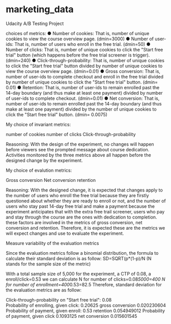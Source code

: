 # marketing_data
Udacity A/B Testing Project

choices of metrics:
● Number of cookies: That is, number of unique cookies to view the course overview page. (dmin=3000)
● Number of user-ids: That is, number of users who enroll in the free trial. (dmin=50)
● Number of clicks: That is, number of unique cookies to click the "Start free trial" button (which happens before the free trial screener is trigger). (dmin=240)
● Click-through-probability: That is, number of unique cookies to click the "Start free trial" button divided by number of unique cookies to view the course overview page. (dmin=0.01)
● Gross conversion: That is, number of user-ids to complete checkout and enroll in the free trial divided by number of unique cookies to click the "Start free trial" button. (dmin= 0.01)
● Retention: That is, number of user-ids to remain enrolled past the 14-day boundary (and thus make at least one payment) divided by number of user-ids to complete checkout. (dmin=0.01)
● Net conversion: That is, number of user-ids to remain enrolled past the 14-day boundary (and thus make at least one payment) divided by the number of unique cookies to click the "Start free trial" button. (dmin= 0.0075)

My choice of invariant metrics:

number of cookies
number of clicks
Click-through-probability

Reasoning: With the design of the experiment, no changes will happen before viewers see the prompted message about course dedication. Activities monitored by the three metrics above all happen before the designed change by the experiment.

My choice of evalution metrics:

Gross conversion
Net conversion
retention

Reasoning: With the designed change, it is expected that changes apply to the number of users who enroll the free trial because they are firstly questioned about whether they are ready to enroll or not, and the number of users who stay past 14-day free trial and make a payment because the experiment anticipates that with the extra free trail screener, users who pay and stay through the course are the ones with dedication to completion. these factors are involved in the metrics of gross conversion, net conversion and retention. Therefore, it is expected these are the metrics we will expect changes and use to evaluate the experiment. 


Measure variability of the evaluation metrics

Since the evaluation metrics follow a binomial distribution, the formula to calculate their standard deviation is as follow:
SD=SQRT(p*(1-p)/N (N stands for the sample size of the metric)

With a total sample size of 5,000 for the experiment, a CTP of 0.08, a enroll/click=0.53
we can calculate N for number of clicks=0.08*5000=400
                 N for number of enrollment=400*0.53=82.5
Therefore, standard deviation for the evaluation metrics are as follow:


Click-through-probability on "Start free trial":	0.08		
Probability of enrolling, given click:	0.20625	gross conversion	0.020230604
Probability of payment, given enroll:	0.53	retention	0.054949012
Probability of payment, given click	0.1093125	net conversion	0.015601545



